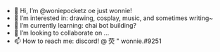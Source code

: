 - 👋 Hi, I’m @woniepocketz oe just wonnie!
- 👀 I’m interested in: drawing, cosplay, music, and sometimes writing~
- 🌱 I’m currently learning: chai bot building?
- 💞️ I’m looking to collaborate on ...
- 📫 How to reach me: discord! @ 荧 "     wonnie.#9251

<!---
woniepocketz/woniepocketz is a ✨ special ✨ repository because its `README.md` (this file) appears on your GitHub profile.
You can click the Preview link to take a look at your changes.
--->
